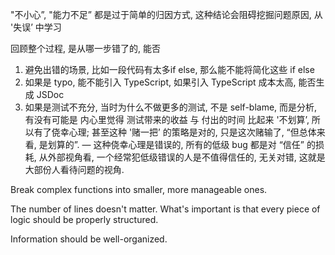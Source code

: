 "不小心”, "能力不足” 都是过于简单的归因方式, 这种结论会阻碍挖掘问题原因, 从 '失误’ 中学习

回顾整个过程, 是从哪一步错了的, 能否

1. 避免出错的场景, 比如一段代码有太多if else, 那么能不能将简化这些 if else
2. 如果是 typo, 能不能引入 TypeScript, 如果引入 TypeScript 成本太高, 能否生成 JSDoc
3. 如果是测试不充分, 当时为什么不做更多的测试, 不是 self-blame, 而是分析, 有没有可能是 内心里觉得 测试带来的收益 与 付出的时间 比起来 '不划算’, 所以有了侥幸心理; 甚至这种 '赌一把’ 的策略是对的, 只是这次赌输了, “但总体来看, 是划算的”. — 这种侥幸心理是错误的, 所有的低级 bug 都是对 “信任” 的损耗, 从外部视角看, 一个经常犯低级错误的人是不值得信任的, 无关对错, 这就是大部份人看待问题的视角.

Break complex functions into smaller, more manageable ones.

The number of lines doesn't matter. What's important is that every piece of logic should be properly structured.

Information should be well-organized.